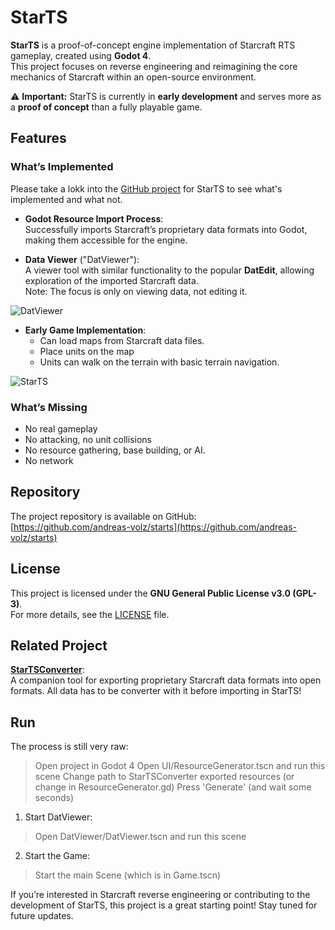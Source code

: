 # StarTS  

**StarTS** is a proof-of-concept engine implementation of Starcraft RTS gameplay, created using **Godot 4**.  
This project focuses on reverse engineering and reimagining the core mechanics of Starcraft within an open-source environment.  

⚠️ **Important:** StarTS is currently in **early development** and serves more as a **proof of concept** than a fully playable game.  

## Features  

### What’s Implemented  

Please take a lokk into the [GitHub project](https://github.com/users/andreas-volz/projects/1) for StarTS to see what's implemented and what not.

- **Godot Resource Import Process**:  
  Successfully imports Starcraft’s proprietary data formats into Godot, making them accessible for the engine.
  
- **Data Viewer** ("DatViewer"):  
  A viewer tool with similar functionality to the popular **DatEdit**, allowing exploration of the imported Starcraft data.  
  Note: The focus is only on viewing data, not editing it.  

![DatViewer](https://github.com/user-attachments/assets/da77c583-02bd-429b-8430-35ab7bdb995c)

- **Early Game Implementation**:  
  - Can load maps from Starcraft data files.
  - Place units on the map
  - Units can walk on the terrain with basic terrain navigation.  

![StarTS](https://github.com/user-attachments/assets/9bb45c53-9d63-47d4-b4d5-0c77e723789a)

### What’s Missing  

- No real gameplay
- No attacking, no unit collisions 
- No resource gathering, base building, or AI.
- No network

## Repository  

The project repository is available on GitHub:  
[https://github.com/andreas-volz/starts](https://github.com/andreas-volz/starts)  

## License  

This project is licensed under the **GNU General Public License v3.0 (GPL-3)**.  
For more details, see the [LICENSE](https://www.gnu.org/licenses/gpl-3.0.html) file.  

## Related Project  

**[StarTSConverter](https://github.com/andreas-volz/startsconverter)**:  
A companion tool for exporting proprietary Starcraft data formats into open formats. All data has to be converter with it before importing in StarTS!

## Run
The process is still very raw:
> Open project in Godot 4
> Open UI/ResourceGenerator.tscn and run this scene
> Change path to StarTSConverter exported resources (or change in ResourceGenerator.gd)
> Press 'Generate' (and wait some seconds)

1. Start DatViewer:
> Open DatViewer/DatViewer.tscn and run this scene

2. Start the Game:
> Start the main Scene (which is in Game.tscn)

If you’re interested in Starcraft reverse engineering or contributing to the development of StarTS, this project is a great starting point! Stay tuned for future updates.  
